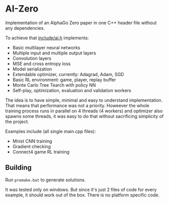 # AI-Zero

Implementation of an AlphaGo Zero paper in one C++ header file without any dependencies.

To achieve that [include/ai.h](include/ai.h) implements:
* Basic multilayer neural networks
* Multiple input and multiple output layers
* Convolution layers
* MSE and cross entropy loss
* Model serialization
* Extendable optimizer, currently: Adagrad, Adam, SGD
* Basic RL environment: game, player, replay buffer
* Monte Carlo Tree Tearch with policy NN
* Self-play, optimization, evaluation and validation workers

The idea is to have simple, minimal and easy to understand implementation. That means that performance was not a priority. Howeever the whole training process runs in parallel on 4 threads (4 workers) and optimizer also spawns some threads, it was easy to do that without sacrificing simplicity of the project.

Examples include (all single main.cpp files):
* Mnist CNN training
* Gradient checking
* Connect4 game RL training

## Building

Run `premake.bat` to generate solutions. 

It was tested only on windows. But since it's just 2 files of code for every example, it should work out of the box. There is no platform specific code.

